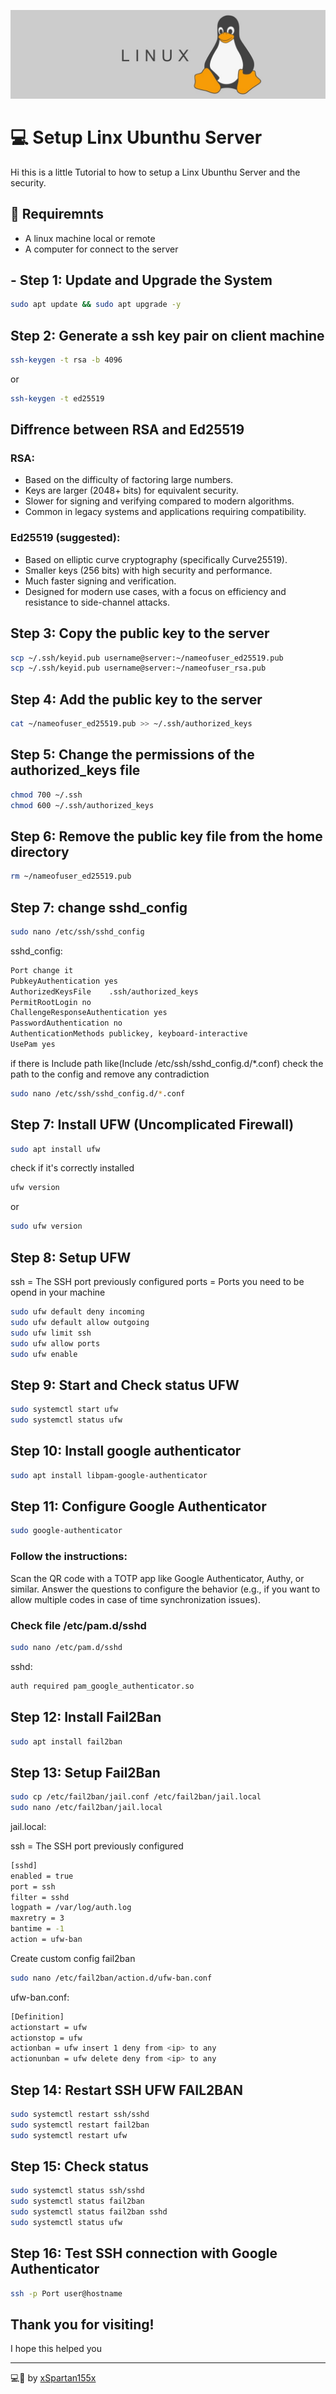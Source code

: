 ![](./assets/img/header.jpg)

# 💻 Setup Linx Ubunthu Server 

Hi this is a little Tutorial to how to setup a Linx Ubunthu Server and the security.

## 🔧 Requiremnts 

- A linux machine local or remote
- A computer for connect to the server

## - Step 1: Update and Upgrade the System

```sh 
sudo apt update && sudo apt upgrade -y 
```

## Step 2: Generate a ssh key pair on client machine

```sh
ssh-keygen -t rsa -b 4096
```
or

```sh
ssh-keygen -t ed25519
```
## Diffrence between RSA and Ed25519

### RSA:

- Based on the difficulty of factoring large numbers.
- Keys are larger (2048+ bits) for equivalent security.
- Slower for signing and verifying compared to modern algorithms.
- Common in legacy systems and applications requiring compatibility.
### Ed25519 (suggested):

- Based on elliptic curve cryptography (specifically Curve25519).
- Smaller keys (256 bits) with high security and performance.
- Much faster signing and verification.
- Designed for modern use cases, with a focus on efficiency and resistance to side-channel attacks.

## Step 3: Copy the public key to the server

```sh
scp ~/.ssh/keyid.pub username@server:~/nameofuser_ed25519.pub
scp ~/.ssh/keyid.pub username@server:~/nameofuser_rsa.pub

```

## Step 4: Add the public key to the server

``` sh
cat ~/nameofuser_ed25519.pub >> ~/.ssh/authorized_keys
```

## Step 5: Change the permissions of the authorized_keys file

```sh
chmod 700 ~/.ssh
chmod 600 ~/.ssh/authorized_keys
```

## Step 6: Remove the public key file from the home directory

```sh
rm ~/nameofuser_ed25519.pub
```
## Step 7: change sshd_config

```sh
sudo nano /etc/ssh/sshd_config
```
sshd_config:

```sh
Port change it
PubkeyAuthentication yes
AuthorizedKeysFile    .ssh/authorized_keys
PermitRootLogin no
ChallengeResponseAuthentication yes
PasswordAuthentication no
AuthenticationMethods publickey, keyboard-interactive
UsePam yes
```

if there is Include path like(Include /etc/ssh/sshd_config.d/*.conf)
check the path to the config and remove any contradiction

```sh
sudo nano /etc/ssh/sshd_config.d/*.conf
```

## Step 7: Install UFW (Uncomplicated Firewall)

```sh
sudo apt install ufw
```
check if it's correctly installed 

```sh
ufw version
```
or

```sh
sudo ufw version
```
## Step 8: Setup UFW

ssh = The SSH port previously configured
ports = Ports you need to be opend in your machine

```sh
sudo ufw default deny incoming
sudo ufw default allow outgoing
sudo ufw limit ssh
sudo ufw allow ports
sudo ufw enable
```

## Step 9: Start and Check status UFW

```sh
sudo systemctl start ufw
sudo systemctl status ufw
```
## Step 10: Install google authenticator

```sh
sudo apt install libpam-google-authenticator
```

## Step 11: Configure Google Authenticator

```sh
sudo google-authenticator
```
### Follow the instructions:

Scan the QR code with a TOTP app like Google Authenticator, Authy, or similar.
Answer the questions to configure the behavior (e.g., if you want to allow multiple codes in case of time synchronization issues).

### Check file /etc/pam.d/sshd

```sh
sudo nano /etc/pam.d/sshd
```

sshd: 

```sh
auth required pam_google_authenticator.so
```

## Step 12: Install Fail2Ban

```sh
sudo apt install fail2ban
```
## Step 13: Setup Fail2Ban

```sh
sudo cp /etc/fail2ban/jail.conf /etc/fail2ban/jail.local
sudo nano /etc/fail2ban/jail.local
```
jail.local: 

ssh = The SSH port previously configured

```sh
[sshd]
enabled = true
port = ssh
filter = sshd
logpath = /var/log/auth.log
maxretry = 3
bantime = -1
action = ufw-ban
```
Create custom config fail2ban

```sh
sudo nano /etc/fail2ban/action.d/ufw-ban.conf
```

ufw-ban.conf:

```sh
[Definition]
actionstart = ufw
actionstop = ufw
actionban = ufw insert 1 deny from <ip> to any
actionunban = ufw delete deny from <ip> to any
```

## Step 14: Restart SSH UFW FAIL2BAN

```sh
sudo systemctl restart ssh/sshd
sudo systemctl restart fail2ban
sudo systemctl restart ufw
```

## Step 15: Check status

```sh
sudo systemctl status ssh/sshd
sudo systemctl status fail2ban
sudo systemctl status fail2ban sshd
sudo systemctl status ufw
```

## Step 16: Test SSH connection with Google Authenticator

```sh
ssh -p Port user@hostname
```

## Thank you for visiting!

I hope this helped you

___

💻💖 by [xSpartan155x](https://github.com/xSpartan155x)
